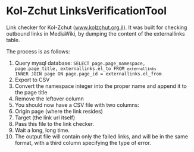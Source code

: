 Kol-Zchut LinksVerificationTool
===============================

Link checker for Kol-Zchut (www.kolzchut.org.il). It was built for checking outbound links in MediaWiki, by dumping the content of the externallinks table.

The process is as follows:
 1. Query mysql database: <code>SELECT page.page_namespace, page.page_title, externallinks.el_to FROM `externallinks` INNER JOIN page ON page.page_id = externallinks.el_from</code>
 2. Export to CSV
 3. Convert the namespace integer into the proper name and append it to the page title
 4. Remove the leftover column
 5. You should now have a CSV file with two columns:
   1. Origin page (where the link resides)
   2. Target (the link url itself)
 6. Pass this file to the link checker.
 7. Wait a long, long time.
 8. The output file will contain only the failed links, and will be in the same format,
with a third column specifying the type of error.
